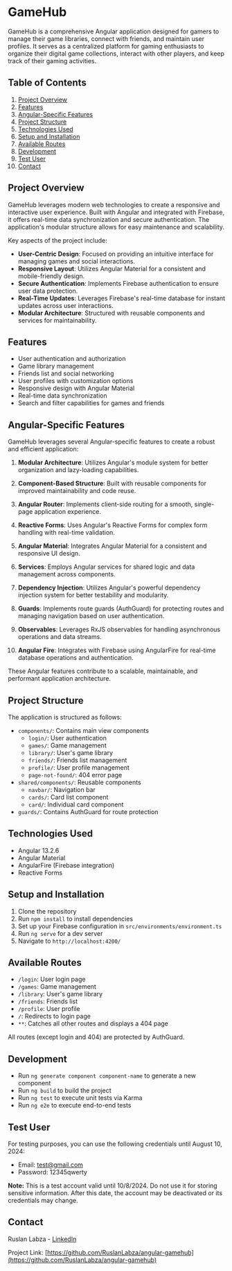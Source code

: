 # GameHub

GameHub is a comprehensive Angular application designed for gamers to manage their game libraries, connect with friends, and maintain user profiles. It serves as a centralized platform for gaming enthusiasts to organize their digital game collections, interact with other players, and keep track of their gaming activities.

## Table of Contents

1. [Project Overview](#project-overview)
2. [Features](#features)
3. [Angular-Specific Features](#angular-specific-features)
4. [Project Structure](#project-structure)
5. [Technologies Used](#technologies-used)
6. [Setup and Installation](#setup-and-installation)
7. [Available Routes](#available-routes)
8. [Development](#development)
9. [Test User](#test-user)
10. [Contact](#contact)

## Project Overview

GameHub leverages modern web technologies to create a responsive and interactive user experience. Built with Angular and integrated with Firebase, it offers real-time data synchronization and secure authentication. The application's modular structure allows for easy maintenance and scalability.

Key aspects of the project include:

- **User-Centric Design**: Focused on providing an intuitive interface for managing games and social interactions.
- **Responsive Layout**: Utilizes Angular Material for a consistent and mobile-friendly design.
- **Secure Authentication**: Implements Firebase authentication to ensure user data protection.
- **Real-Time Updates**: Leverages Firebase's real-time database for instant updates across user interactions.
- **Modular Architecture**: Structured with reusable components and services for maintainability.

## Features

- User authentication and authorization
- Game library management
- Friends list and social networking
- User profiles with customization options
- Responsive design with Angular Material
- Real-time data synchronization
- Search and filter capabilities for games and friends

## Angular-Specific Features

GameHub leverages several Angular-specific features to create a robust and efficient application:

1. **Modular Architecture**: Utilizes Angular's module system for better organization and lazy-loading capabilities.

2. **Component-Based Structure**: Built with reusable components for improved maintainability and code reuse.

3. **Angular Router**: Implements client-side routing for a smooth, single-page application experience.

4. **Reactive Forms**: Uses Angular's Reactive Forms for complex form handling with real-time validation.

5. **Angular Material**: Integrates Angular Material for a consistent and responsive UI design.

6. **Services**: Employs Angular services for shared logic and data management across components.

7. **Dependency Injection**: Utilizes Angular's powerful dependency injection system for better testability and modularity.

8. **Guards**: Implements route guards (AuthGuard) for protecting routes and managing navigation based on user authentication.

9. **Observables**: Leverages RxJS observables for handling asynchronous operations and data streams.

10. **Angular Fire**: Integrates with Firebase using AngularFire for real-time database operations and authentication.

These Angular features contribute to a scalable, maintainable, and performant application architecture.

## Project Structure

The application is structured as follows:

- `components/`: Contains main view components
  - `login/`: User authentication
  - `games/`: Game management
  - `library/`: User's game library
  - `friends/`: Friends list management
  - `profile/`: User profile management
  - `page-not-found/`: 404 error page
- `shared/components/`: Reusable components
  - `navbar/`: Navigation bar
  - `cards/`: Card list component
  - `card/`: Individual card component
- `guards/`: Contains AuthGuard for route protection

## Technologies Used

- Angular 13.2.6
- Angular Material
- AngularFire (Firebase integration)
- Reactive Forms

## Setup and Installation

1. Clone the repository
2. Run `npm install` to install dependencies
3. Set up your Firebase configuration in `src/environments/environment.ts`
4. Run `ng serve` for a dev server
5. Navigate to `http://localhost:4200/`

## Available Routes

- `/login`: User login page
- `/games`: Game management
- `/library`: User's game library
- `/friends`: Friends list
- `/profile`: User profile
- `/`: Redirects to login page
- `**`: Catches all other routes and displays a 404 page

All routes (except login and 404) are protected by AuthGuard.

## Development

- Run `ng generate component component-name` to generate a new component
- Run `ng build` to build the project
- Run `ng test` to execute unit tests via Karma
- Run `ng e2e` to execute end-to-end tests

## Test User

For testing purposes, you can use the following credentials until August 10, 2024:

- Email: test@gmail.com
- Password: 12345qwerty

**Note:** This is a test account valid until 10/8/2024. Do not use it for storing sensitive information. After this date, the account may be deactivated or its credentials may change.

## Contact

Ruslan Labza - [LinkedIn](https://www.linkedin.com/in/ruslanlabza)

Project Link: [https://github.com/RuslanLabza/angular-gamehub](https://github.com/RuslanLabza/angular-gamehub)
